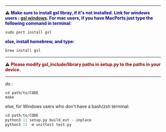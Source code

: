 
---

:warning:  <span style="color:darkblue"> **Make sure to install gsl libray, if it's not installed. Link for windows users : [gsl windows](https://www.gnu.org/software/gsl/). For mac users, if you have MacPorts just type the following command in terminal:** </span>

```
sudo port install gsl 
```
<span style="color:darkblue"> **else, install homebrew, and type:** </span>

```
brew install gsl
```

---
:warning:  <span style="color:darkred"> **Please modify gsl_include/library paths in setup.py to the paths in your device.** </span>

--- 

do : 
```
cd path/to/CODE
make
```
else, for Windows users who don't have a bash/zsh terminal:

```python
cd path/to/CODE
python3.11 setup.py build_ext --inplace
python3.11 -m unittest test.py
	
```

